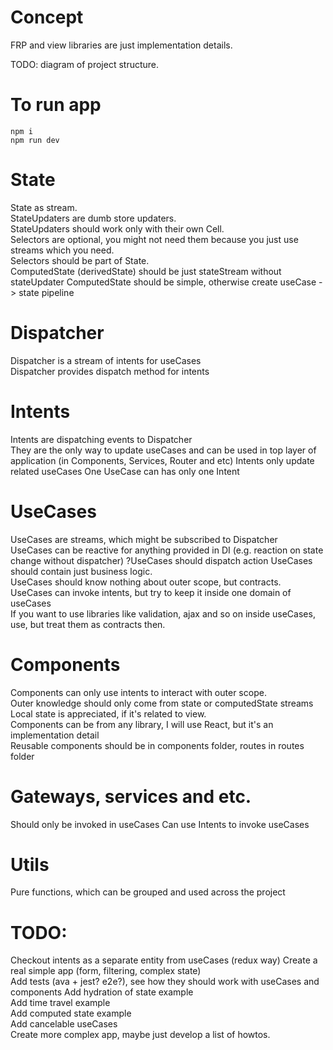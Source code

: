 # Concept
FRP and view libraries are just implementation details.  

TODO: diagram of project structure.  

# To run app
```npm i ```  
```npm run dev```

# State
State as stream.   
StateUpdaters are dumb store updaters.  
StateUpdaters should work only with their own Cell.  
Selectors are optional, you might not need them because you just use streams which you need.  
Selectors should be part of State.  
ComputedState (derivedState) should be just stateStream without stateUpdater 
ComputedState should be simple, otherwise create useCase -> state pipeline

# Dispatcher
Dispatcher is a stream of intents for useCases  
Dispatcher provides dispatch method for intents  

# Intents
Intents are dispatching events to Dispatcher  
They are the only way to update useCases and can be used in top layer of application (in Components, Services, Router and etc)
Intents only update related useCases
One UseCase can has only one Intent

# UseCases
UseCases are streams, which might be subscribed to Dispatcher  
UseCases can be reactive for anything provided in DI (e.g. reaction on state change without dispatcher)
?UseCases should dispatch action
UseCases should contain just business logic.  
UseCases should know nothing about outer scope, but contracts.  
UseCases can invoke intents, but try to keep it inside one domain of useCases  
If you want to use libraries like validation, ajax and so on inside useCases, use, but treat them as contracts then.  


# Components
Components can only use intents to interact with outer scope.  
Outer knowledge should only come from state or computedState streams  
Local state is appreciated, if it's related to view.  
Components can be from any library, I will use React, but it's an implementation detail  
Reusable components should be in components folder, routes in routes folder  

# Gateways, services and etc.
Should only be invoked in useCases
Can use Intents to invoke useCases

# Utils
Pure functions, which can be grouped and used across the project

# TODO:  
Checkout intents as a separate entity from useCases (redux way)
Create a real simple app (form, filtering, complex state)  
Add tests (ava + jest? e2e?), see how they should work with useCases and components
Add hydration of state example  
Add time travel example  
Add computed state example  
Add cancelable useCases  
Create more complex app, maybe just develop a list of howtos.  

